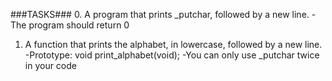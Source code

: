 ###TASKS###
0. A program that prints _putchar, followed by a new line.
-The program should return 0

1. A function that prints the alphabet, in lowercase, followed by a new line.
-Prototype: void print_alphabet(void);
-You can only use _putchar twice in your code
